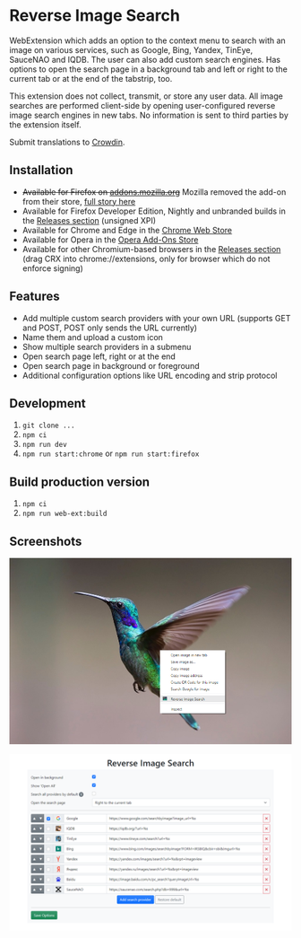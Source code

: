 # Reverse Image Search

WebExtension which adds an option to the context menu to search with an image on various services, such as Google, Bing, Yandex, TinEye, SauceNAO and IQDB. The user can also add custom search engines. Has options to open the search page in a background tab and left or right to the current tab or at the end of the tabstrip, too.

This extension does not collect, transmit, or store any user data. All image searches are performed client-side by opening user-configured reverse image search engines in new tabs. No information is sent to third parties by the extension itself.

Submit translations to [Crowdin](https://crowdin.com/project/reverse-image-search-webextens).

## Installation

- ~~Available for Firefox on [addons.mozilla.org](https://addons.mozilla.org/firefox/addon/image-reverse-search/)~~ Mozilla removed the add-on from their store, [full story here](https://github.com/Brawl345/Image-Reverse-Search-WebExtension/issues/84)
- Available for Firefox Developer Edition, Nightly and unbranded builds in the [Releases section](https://github.com/Brawl345/Image-Reverse-Search-with-Google/releases) (unsigned XPI)
- Available for Chrome and Edge in the [Chrome Web Store](https://chrome.google.com/webstore/detail/reverse-image-search/cdgbjhkjjghbjjikgjkkpljlmnpcakco)
- Available for Opera in the [Opera Add-Ons Store](https://addons.opera.com/extensions/details/image-reverse-search/)
- Available for other Chromium-based browsers in the [Releases section](https://github.com/Brawl345/Image-Reverse-Search-with-Google/releases) (drag CRX into chrome://extensions, only for browser which do not enforce signing)

## Features

- Add multiple custom search providers with your own URL (supports GET and POST, POST only sends the URL currently)
- Name them and upload a custom icon
- Show multiple search providers in a submenu
- Open search page left, right or at the end
- Open search page in background or foreground
- Additional configuration options like URL encoding and strip protocol

## Development

1. `git clone ...`
2. `npm ci`
3. `npm run dev`
4. `npm run start:chrome` or `npm run start:firefox`

## Build production version

1. `npm ci`
2. `npm run web-ext:build`

## Screenshots

![Screenshot](screenshot.png?raw=true "Screenshot")

![Options](options.png?raw=true "Options")
